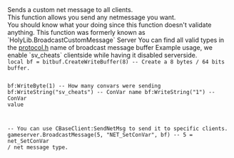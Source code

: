 <function name="BroadcastMessage" parent="gameserver" type="libraryfunc">
	<description>
		Sends a custom net message to all clients.<br>
		This function allows you send any netmessage you want.<br>
		You should know what your doing since this function doesn't validate anything.
		<added version="0.7">
			This function was formerly known as `HolyLib.BroadcastCustomMessage`
		</added>
	</description>
	<realm>Server</realm>
	<args>
		<arg name="type" type="number">You can find all valid types in the <a href="https://github.com/RaphaelIT7/gmod-holylib/blob/main/source/sourcesdk/protocol.h#L86-L145">protocol.h</a></arg>
		<arg name="name" type="string">name of broadcast message</arg>
		<arg name="buffer" type="bf_write">buffer</arg>
	</args>
</function>

<example>
	<description>Example usage, we enable `sv_cheats` clientside while having it disabled serverside.</description>
	<code>
local bf = bitbuf.CreateWriteBuffer(8) -- Create a 8 bytes / 64 bits buffer.

bf:WriteByte(1) -- How many convars were sending
bf:WriteString("sv_cheats") -- ConVar name
bf:WriteString("1") -- ConVar value

-- You can use CBaseClient:SendNetMsg to send it to specific clients.
gameserver.BroadcastMessage(5, "NET_SetConVar", bf) -- 5 = net_SetConVar / net message type.
	</code>
	<output>
	</output>
</example>